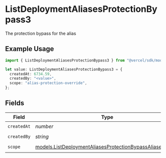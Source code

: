 # ListDeploymentAliasesProtectionBypass3

The protection bypass for the alias

## Example Usage

```typescript
import { ListDeploymentAliasesProtectionBypass3 } from "@vercel/sdk/models/listdeploymentaliasesop.js";

let value: ListDeploymentAliasesProtectionBypass3 = {
  createdAt: 6734.59,
  createdBy: "<value>",
  scope: "alias-protection-override",
};
```

## Fields

| Field                                                                                                                      | Type                                                                                                                       | Required                                                                                                                   | Description                                                                                                                |
| -------------------------------------------------------------------------------------------------------------------------- | -------------------------------------------------------------------------------------------------------------------------- | -------------------------------------------------------------------------------------------------------------------------- | -------------------------------------------------------------------------------------------------------------------------- |
| `createdAt`                                                                                                                | *number*                                                                                                                   | :heavy_check_mark:                                                                                                         | N/A                                                                                                                        |
| `createdBy`                                                                                                                | *string*                                                                                                                   | :heavy_check_mark:                                                                                                         | N/A                                                                                                                        |
| `scope`                                                                                                                    | [models.ListDeploymentAliasesProtectionBypassAliasesScope](../models/listdeploymentaliasesprotectionbypassaliasesscope.md) | :heavy_check_mark:                                                                                                         | N/A                                                                                                                        |